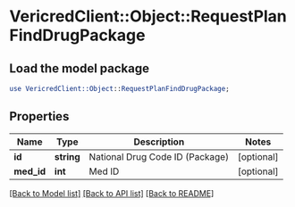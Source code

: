 # VericredClient::Object::RequestPlanFindDrugPackage

## Load the model package
```perl
use VericredClient::Object::RequestPlanFindDrugPackage;
```

## Properties
Name | Type | Description | Notes
------------ | ------------- | ------------- | -------------
**id** | **string** | National Drug Code ID (Package) | [optional] 
**med_id** | **int** | Med ID | [optional] 

[[Back to Model list]](../README.md#documentation-for-models) [[Back to API list]](../README.md#documentation-for-api-endpoints) [[Back to README]](../README.md)


